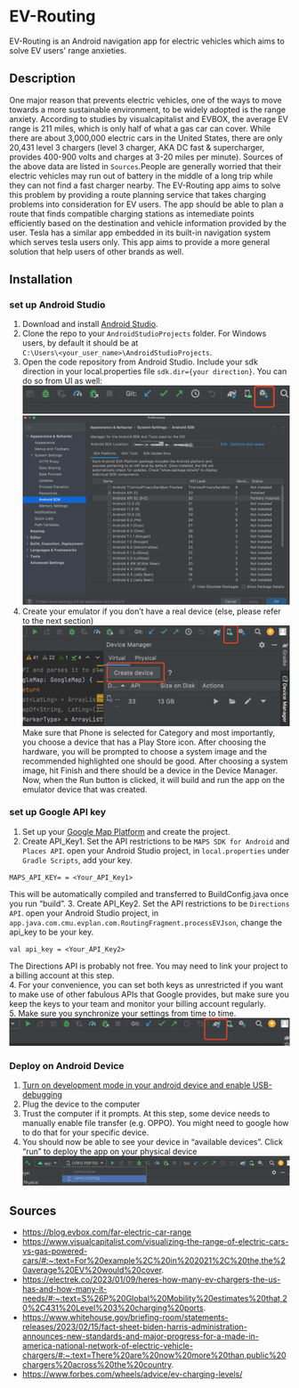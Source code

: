 # EV-Routing
EV-Routing is an Android navigation app for electric vehicles which aims to solve EV users' range anxieties.
## Description
One major reason that prevents electric vehicles, one of the ways to move towards a more sustainable environment, to be widely adopted is the range anxiety. According to studies by visualcapitalist and EVBOX, the average EV range is 211 miles, which is only half of what a gas car can cover. While there are about 3,000,000 electric cars in the United States, there are only 20,431 level 3 chargers (level 3 charger, AKA DC fast & supercharger, provides 400-900 volts and charges at 3-20 miles per minute). Sources of the above data are listed in `Sources`.People are generally worried that their electric vehicles may run out of battery in the middle of a long trip while they can not find a fast charger nearby. The EV-Routing app aims to solve this problem by providing a route planning service that takes charging problems into consideration for EV users. The app should be able to plan a route that finds compatible charging stations as intemediate points efficiently based on the destination and vehicle information provided by the user. Tesla has a similar app embedded in its built-in navigation system which serves tesla users only. This app aims to provide a more general solution that help users of other brands as well.
## Installation
### set up Android Studio
1. Download and install [Android Studio](https://developer.android.com/studio).
2. Clone the repo to your `AndroidStudioProjects` folder. For Windows users, by default it should be at \
`C:\Users\<your_user_name>\AndroidStudioProjects`.
3. Open the code repository from Android Studio. Include your sdk direction in your local.properties file `sdk.dir={your direction}`.
You can do so from UI as well:
![alt text](https://github.com/cyanling2/EV-Routing/blob/main/images/image3.png)
![alt text](https://github.com/cyanling2/EV-Routing/blob/main/images/image7.png)
4. Create your emulator if you don’t have a real device (else, please refer to the next section)
![alt text](https://github.com/cyanling2/EV-Routing/blob/main/images/image1.png)
Make sure that Phone is selected for Category and most importantly, you choose a device that has a Play Store icon. After choosing the hardware, you will be prompted to choose a system image and the recommended highlighted one should be good. After choosing a system image, hit Finish and there should be a device in the Device Manager. Now, when the Run button is clicked, it will build and run the app on the emulator device that was created.
### set up Google API key
1. Set up your [Google Map Platform](https://developers.google.com/maps) and create the project.
2. Create API_Key1. Set the API restrictions to be `MAPS SDK for Android` and `Places API`. open your Android Studio project, in `local.properties` under `Gradle Scripts`, add your key.
```
MAPS_API_KEY= = <Your_API_Key1>
```
This will be automatically compiled and transferred to BuildConfig.java once you run “build”.
3. Create API_Key2. Set the API restrictions to be `Directions API`. open your Android Studio project, in `app.java.com.cmu.evplan.com.RoutingFragment.processEVJson`, change the api_key to be your key.
```
val api_key = <Your_API_Key2>
```
The Directions API is probably not free. You may need to link your project to a billing account at this step. \
4. For your convenience, you can set both keys as unrestricted if you want to make use of other fabulous APIs that Google provides, but make sure you keep the keys to your team and monitor your billing account regularly. \
5. Make sure you synchronize your settings from time to time.
![alt text](https://github.com/cyanling2/EV-Routing/blob/main/images/image4.png)
### Deploy on Android Device
1. [Turn on development mode in your android device and enable USB-debugging](https://developer.android.com/studio/debug/dev-options)
2. Plug the device to the computer
3. Trust the computer if it prompts. At this step, some device needs to manually enable file transfer (e.g. OPPO). You might need to google how to do that for your specific device.
4. You should now be able to see your device in “available devices”. Click “run” to deploy the app on your physical device
![alt text](https://github.com/cyanling2/EV-Routing/blob/main/images/image5.png)

## Sources
* https://blog.evbox.com/far-electric-car-range
* https://www.visualcapitalist.com/visualizing-the-range-of-electric-cars-vs-gas-powered-cars/#:~:text=For%20example%2C%20in%202021%2C%20the,the%20average%20EV%20would%20cover.
* https://electrek.co/2023/01/09/heres-how-many-ev-chargers-the-us-has-and-how-many-it-needs/#:~:text=S%26P%20Global%20Mobility%20estimates%20that,20%2C431%20Level%203%20charging%20ports.
* https://www.whitehouse.gov/briefing-room/statements-releases/2023/02/15/fact-sheet-biden-harris-administration-announces-new-standards-and-major-progress-for-a-made-in-america-national-network-of-electric-vehicle-chargers/#:~:text=There%20are%20now%20more%20than,public%20chargers%20across%20the%20country.
* https://www.forbes.com/wheels/advice/ev-charging-levels/
